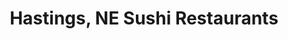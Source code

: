 ---
layout: city
title: Hastings, NE Sushi Restaurants
permalink: /nebraska/hastings/
stateAbbr: NE
stateName: Nebraska
cityName: Hastings
---